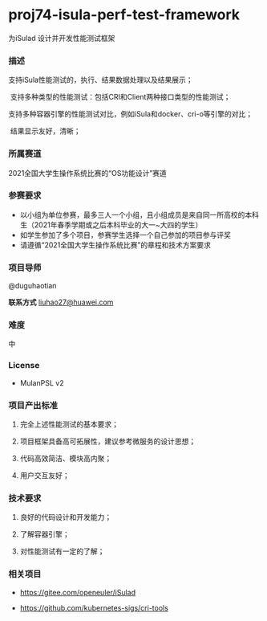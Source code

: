 # proj74-isula-perf-test-framework

为iSulad 设计并开发性能测试框架

### **描述**    

支持iSula性能测试的，执行、结果数据处理以及结果展示；

​          支持多种类型的性能测试：包括CRI和Client两种接口类型的性能测试；

​          支持多种容器引擎的性能测试对比，例如iSula和docker、cri-o等引擎的对比；

​          结果显示友好，清晰；

### 所属赛道

2021全国大学生操作系统比赛的“OS功能设计”赛道



### 参赛要求

- 以小组为单位参赛，最多三人一个小组，且小组成员是来自同一所高校的本科生（2021年春季学期或之后本科毕业的大一~大四的学生）
- 如学生参加了多个项目，参赛学生选择一个自己参加的项目参与评奖
- 请遵循“2021全国大学生操作系统比赛”的章程和技术方案要求

### 项目导师

@duguhaotian

**联系方式** [liuhao27@huawei.com](mailto:liuhao27@huawei.com)

### 难度

中

### License

- MulanPSL v2



### **项目产出标准**

1. 完全上述性能测试的基本要求；

2. 项目框架具备高可拓展性，建议参考微服务的设计思想；

3. 代码高效简洁、模块高内聚；

4. 用户交互友好；

### **技术要求**

1. 良好的代码设计和开发能力；

2. 了解容器引擎；

3. 对性能测试有一定的了解；

### **相关项目**

- https://gitee.com/openeuler/iSulad

- https://github.com/kubernetes-sigs/cri-tools

